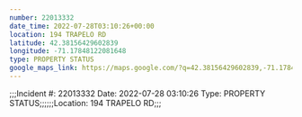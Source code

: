 ```yaml
---
number: 22013332
date_time: 2022-07-28T03:10:26+00:00
location: 194 TRAPELO RD
latitude: 42.38156429602839
longitude: -71.17848122081648
type: PROPERTY STATUS
google_maps_link: https://maps.google.com/?q=42.38156429602839,-71.17848122081648
---
```


;;;Incident #: 22013332   Date: 2022-07-28 03:10:26   Type: PROPERTY STATUS;;;;;;Location: 194 TRAPELO RD;;;
